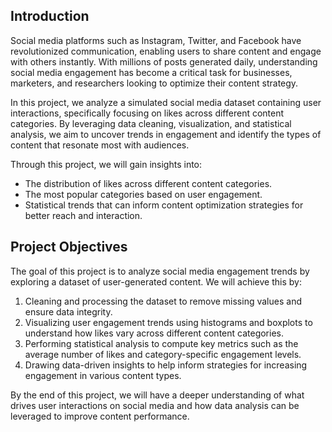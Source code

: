 ## Introduction
Social media platforms such as Instagram, Twitter, and Facebook have revolutionized communication, enabling users to share content and engage with others instantly. With millions of posts generated daily, understanding social media engagement has become a critical task for businesses, marketers, and researchers looking to optimize their content strategy.

In this project, we analyze a simulated social media dataset containing user interactions, specifically focusing on likes across different content categories. By leveraging data cleaning, visualization, and statistical analysis, we aim to uncover trends in engagement and identify the types of content that resonate most with audiences.

Through this project, we will gain insights into:

- The distribution of likes across different content categories.
- The most popular categories based on user engagement.
- Statistical trends that can inform content optimization strategies for better reach and interaction.

## Project Objectives
The goal of this project is to analyze social media engagement trends by exploring a dataset of user-generated content. We will achieve this by:

1. Cleaning and processing the dataset to remove missing values and ensure data integrity.
2. Visualizing user engagement trends using histograms and boxplots to understand how likes vary across different content categories.
3. Performing statistical analysis to compute key metrics such as the average number of likes and category-specific engagement levels.
4. Drawing data-driven insights to help inform strategies for increasing engagement in various content types.

By the end of this project, we will have a deeper understanding of what drives user interactions on social media and how data analysis can be leveraged to improve content performance.
